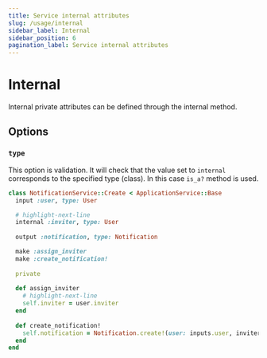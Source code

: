 ```yaml
---
title: Service internal attributes
slug: /usage/internal
sidebar_label: Internal
sidebar_position: 6
pagination_label: Service internal attributes
---
```


# Internal

Internal private attributes can be defined through the internal method.

## Options

### `type`

This option is validation.
It will check that the value set to `internal` corresponds to the specified type (class).
In this case `is_a?` method is used.

```ruby
class NotificationService::Create < ApplicationService::Base
  input :user, type: User

  # highlight-next-line
  internal :inviter, type: User
  
  output :notification, type: Notification

  make :assign_inviter
  make :create_notification!
  
  private
  
  def assign_inviter
    # highlight-next-line
    self.inviter = user.inviter
  end
  
  def create_notification!
    self.notification = Notification.create!(user: inputs.user, inviter:)
  end
end
```
